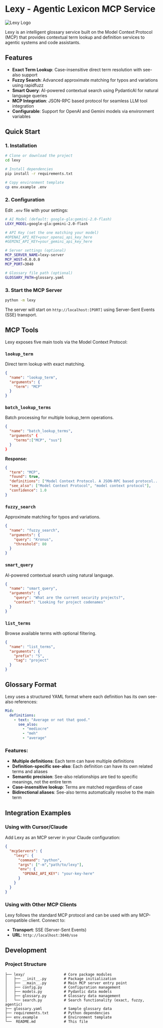 # Lexy - Agentic Lexicon MCP Service

![](lexy/logo.jpg "Lexy Logo")

Lexy is an intelligent glossary service built on the Model Context Protocol (MCP) that provides contextual term lookup and definition services to agentic systems and code assistants.

## Features

- **Exact Term Lookup**: Case-insensitive direct term resolution with see-also support
- **Fuzzy Search**: Advanced approximate matching for typos and variations using rapidfuzz
- **Smart Query**: AI-powered contextual search using PydanticAI for natural language queries
- **MCP Integration**: JSON-RPC based protocol for seamless LLM tool integration
- **Configurable**: Support for OpenAI and Gemini models via environment variables

## Quick Start

### 1. Installation

```bash
# Clone or download the project
cd lexy

# Install dependencies
pip install -r requirements.txt

# Copy environment template
cp env.example .env
```

### 2. Configuration

Edit `.env` file with your settings:

```bash
# AI Model (default: google-gla:gemini-2.0-flash)
LEXY_MODEL=google-gla:gemini-2.0-flash

# API Key (set the one matching your model)
#OPENAI_API_KEY=your_openai_api_key_here
#GEMINI_API_KEY=your_gemini_api_key_here

# Server settings (optional)
MCP_SERVER_NAME=lexy-server
MCP_HOST=0.0.0.0
MCP_PORT=3040

# Glossary file path (optional)
GLOSSARY_PATH=glossary.yaml
```

### 3. Start the MCP Server

```bash
python -m lexy
```

The server will start on `http://localhost:[PORT]` using Server-Sent Events (SSE) transport.

## MCP Tools

Lexy exposes five main tools via the Model Context Protocol:

### `lookup_term`
Direct term lookup with exact matching.

```json
{
  "name": "lookup_term",
  "arguments": {
    "term": "MCP"
  }
}
```

### `batch_lookup_terms`
Batch processing for multiple lookup_term operations.

```json
{
  "name": "batch_lookup_terms",
  "arguments" {
    "terms":["MCP", "sus"]
  }
}
```

**Response:**
```json
{
  "term": "MCP",
  "found": true,
  "definitions": ["Model Context Protocol. A JSON-RPC based protocol..."],
  "see_also": ["Model Context Protocol", "model context protocol"],
  "confidence": 1.0
}
```

### `fuzzy_search`
Approximate matching for typos and variations.

```json
{
  "name": "fuzzy_search",
  "arguments": {
    "query": "Kronus",
    "threshold": 80
  }
}
```

### `smart_query`
AI-powered contextual search using natural language.

```json
{
  "name": "smart_query",
  "arguments": {
    "query": "What are the current security projects?",
    "context": "Looking for project codenames"
  }
}
```

### `list_terms`
Browse available terms with optional filtering.

```json
{
  "name": "list_terms",
  "arguments": {
    "prefix": "S",
    "tag": "project"
  }
}
```

## Glossary Format

Lexy uses a structured YAML format where each definition has its own see-also references:

```yaml
Mid:
  definitions:
    - text: "Average or not that good."
      see_also:
        - "mediocre"
        - "meh"
        - "average"
```

### Features:
- **Multiple definitions**: Each term can have multiple definitions
- **Definition-specific see-also**: Each definition can have its own related terms and aliases
- **Semantic precision**: See-also relationships are tied to specific meanings, not the entire term
- **Case-insensitive lookup**: Terms are matched regardless of case
- **Bidirectional aliases**: See-also terms automatically resolve to the main term

## Integration Examples

### Using with Cursor/Claude

Add Lexy as an MCP server in your Claude configuration:

```json
{
  "mcpServers": {
    "lexy": {
      "command": "python",
      "args": ["-m","path/to/lexy"],
      "env": {
        "OPENAI_API_KEY": "your-key-here"
      }
    }
  }
}
```

### Using with Other MCP Clients

Lexy follows the standard MCP protocol and can be used with any MCP-compatible client. Connect to:
- **Transport**: SSE (Server-Sent Events)
- **URL**: `http://localhost:3040/sse`

## Development

### Project Structure

```
├── lexy/                  # Core package modules
│   ├── __init__.py        # Package initialization
│   ├── __main__.py        # Main MCP server entry point
│   ├── config.py          # Configuration management
│   ├── models.py          # Pydantic data models
│   ├── glossary.py        # Glossary data management
│   └── search.py          # Search functionality (exact, fuzzy, agentic)
├── glossary.yaml          # Sample glossary data
├── requirements.txt       # Python dependencies
├── env.example            # Environment template
└──  README.md             # This file
```

